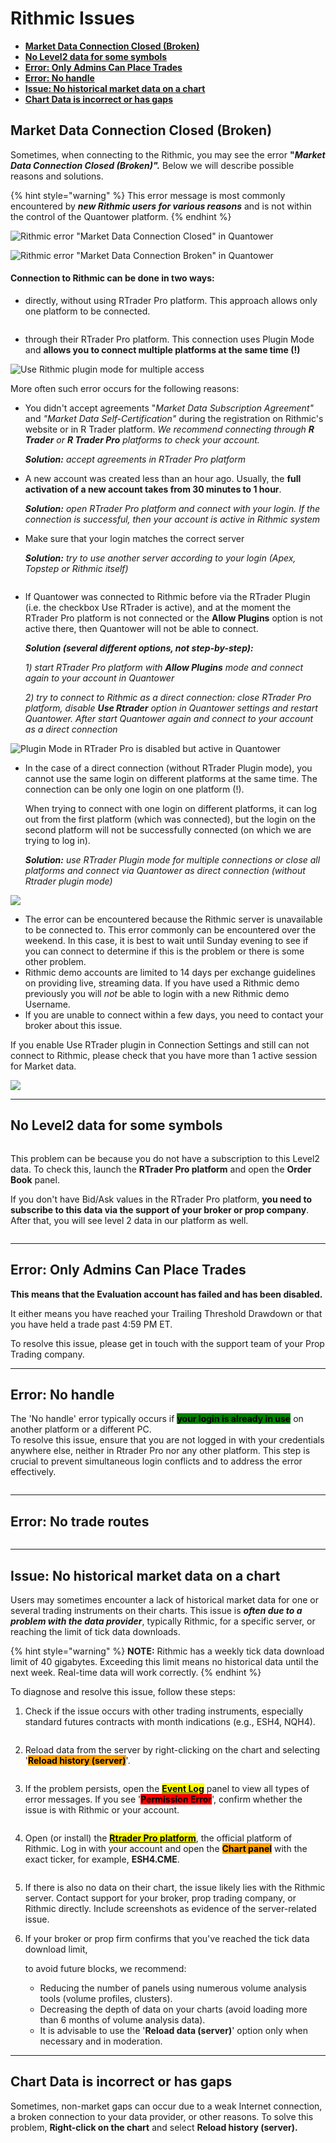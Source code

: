 # Rithmic Issues

* [**Market Data Connection Closed (Broken)**](rithmic-issues.md#market-data-connection-closed-broken)
* [**No Level2 data for some symbols**](rithmic-issues.md#no-level2-data-for-some-symbols)
* [**Error: Only Admins Can Place Trades**](rithmic-issues.md#error-only-admins-can-place-trades)
* [**Error: No handle**](rithmic-issues.md#error-no-handle)
* [**Issue: No historical market data on a chart**](rithmic-issues.md#issue-no-historical-market-data-on-a-chart)
* [**Chart Data is incorrect or has gaps**](rithmic-issues.md#chart-data-is-incorrect-or-has-gaps)

## **Market Data Connection Closed (Broken)**

Sometimes, when connecting to the Rithmic, you may see the error **"**_**Market Data Connection Closed (Broken)".**_ Below we will describe possible reasons and solutions.

{% hint style="warning" %}
This error message is most commonly encountered by _**new Rithmic users for various reasons**_ and is not within the control of the Quantower platform.&#x20;
{% endhint %}

![Rithmic error "Market Data Connection Closed" in Quantower](../../.gitbook/assets/connections-error-with-rithmic.png)

![Rithmic error "Market Data Connection Broken" in Quantower](<../../.gitbook/assets/image (348) (1) (1) (1).png>)

#### Connection to Rithmic can be done in two ways:

* directly, without using RTrader Pro platform. This approach allows only one platform to be connected.

<figure><img src="../../.gitbook/assets/image (384).png" alt=""><figcaption></figcaption></figure>

* through their RTrader Pro platform. This connection uses Plugin Mode and **allows you to connect multiple platforms at the same time (!)**

![Use Rithmic plugin mode for multiple access](<../../.gitbook/assets/image (352) (1) (1) (1).png>)

More often such error occurs for the following reasons:

*   You didn't accept agreements "_Market Data Subscription Agreement"_ and _"Market Data Self-Certification"_  during the registration on Rithmic's website or in R Trader platform. _We recommend connecting through **R Trader** or **R Trader Pro** platforms to check your account._

    _**Solution:** accept agreements in RTrader Pro platform_
*   A new account was created less than an hour ago. Usually, the **full activation of a new account takes from 30 minutes to 1 hour**.

    _**Solution:**_ _open RTrader Pro platform and connect with your login. If the connection is successful, then your account is active in Rithmic system_
*   Make sure that your login matches the correct server&#x20;

    _**Solution:**_ _try to use another server according to your login (Apex, Topstep or Rithmic itself)_

<figure><img src="../../.gitbook/assets/image (370).png" alt=""><figcaption></figcaption></figure>

*   If Quantower was connected to Rithmic before via the RTrader Plugin (i.e. the checkbox Use RTrader is active), and at the moment the RTrader Pro platform is not connected or the **Allow Plugins** option is not active there, then Quantower will not be able to connect.

    _**Solution (several different options, not step-by-step):**_

    _1) start RTrader Pro platform with **Allow Plugins** mode and connect again to your account in Quantower_

    _2) try to connect to Rithmic as a direct connection: close RTrader Pro platform, disable **Use Rtrader** option in Quantower settings and restart Quantower. After start Quantower again and connect to your account as a direct connection_

![Plugin Mode in RTrader Pro is disabled but active in Quantower](<../../.gitbook/assets/image (351) (1) (1).png>)

*   In the case of a direct connection (without RTrader Plugin mode), you cannot use the same login on different platforms at the same time. The connection can be only one login on one platform (!).&#x20;

    When trying to connect with one login on different platforms, it can log out from the first platform (which was connected), but the login on the second platform will not be successfully connected (on which we are trying to log in).

    _**Solution:** use RTrader Plugin mode for multiple connections or close all platforms and connect via Quantower as direct connection (without Rtrader plugin mode)_

![](<../../.gitbook/assets/image (345).png>)

* The error can be encountered because the Rithmic server is unavailable to be connected to. This error commonly can be encountered over the weekend. In this case, it is best to wait until Sunday evening to see if you can connect to determine if this is the problem or there is some other problem.
* Rithmic demo accounts are limited to 14 days per exchange guidelines on providing live, streaming data. If you have used a Rithmic demo previously you will _not_ be able to login with a new Rithmic demo Username.
* If you are unable to connect within a few days, you need to contact your broker about this issue.

If you enable Use RTrader plugin in Connection Settings and still can not connect to Rithmic, please check that you have more than 1 active session for Market data.

![](<../../.gitbook/assets/image (100).png>)

***

## No Level2 data for some symbols

<figure><img src="../../.gitbook/assets/No level2 data in Quantower.png" alt=""><figcaption></figcaption></figure>

This problem can be because you do not have a subscription to this Level2 data. To check this, launch the **RTrader Pro platform** and open the **Order Book** panel.

If you don't have Bid/Ask values in the RTrader Pro platform, **you need to subscribe to this data via the support of your broker or prop company**. After that, you will see level 2 data in our platform as well.

<figure><img src="../../.gitbook/assets/No level2 data in Rithmic.png" alt=""><figcaption></figcaption></figure>

***

## Error: Only Admins Can Place Trades

**This means that the Evaluation account has failed and has been disabled.**&#x20;

It either means you have reached your Trailing Threshold Drawdown or that you have held a trade past 4:59 PM ET.

To resolve this issue, please get in touch with the support team of your Prop Trading company.

***

## Error: No handle

The 'No handle' error typically occurs if <mark style="background-color:green;">**your login is already in use**</mark> on another platform or a different PC.\
To resolve this issue, ensure that you are not logged in with your credentials anywhere else, neither in Rtrader Pro nor any other platform. This step is crucial to prevent simultaneous login conflicts and to address the error effectively.

<figure><img src="../../.gitbook/assets/image (2) (1) (1) (1) (1) (1) (1) (1).png" alt=""><figcaption></figcaption></figure>

***

## Error: No trade routes

<figure><img src="../../.gitbook/assets/image (1) (1) (1) (1) (1) (1) (1) (1) (1) (1) (1) (1) (1) (1).png" alt=""><figcaption></figcaption></figure>

***

## Issue: No historical market data on a chart

Users may sometimes encounter a lack of historical market data for one or several trading instruments on their charts. This issue is _**often due to a problem with the data provider**_, typically Rithmic, for a specific server, or reaching the limit of tick data downloads.

{% hint style="warning" %}
**NOTE:** Rithmic has a weekly tick data download limit of 40 gigabytes. Exceeding this limit means no historical data until the next week. Real-time data will work correctly.
{% endhint %}

To diagnose and resolve this issue, follow these steps:

1. Check if the issue occurs with other trading instruments, especially standard futures contracts with month indications (e.g., ESH4, NQH4).

<figure><img src="../../.gitbook/assets/Screenshot_3 (2).png" alt=""><figcaption></figcaption></figure>

2. Reload data from the server by right-clicking on the chart and selecting '<mark style="background-color:orange;">**Reload history (server)**</mark>'.

<figure><img src="../../.gitbook/assets/Screenshot_4 (3).png" alt=""><figcaption></figcaption></figure>

3. If the problem persists, open the [<mark style="background-color:yellow;">**Event Log**</mark>](../../informational-panels/event-log.md) panel to view all types of error messages. If you see '<mark style="background-color:red;">**Permission Error**</mark>', confirm whether the issue is with Rithmic or your account.

<figure><img src="../../.gitbook/assets/Screenshot_2 (3).png" alt=""><figcaption></figcaption></figure>

4. Open (or install) the [<mark style="background-color:yellow;">**Rtrader Pro platform**</mark>](https://yyy3.rithmic.com/?page\_id=16), the official platform of Rithmic. Log in with your account and open the <mark style="background-color:orange;">**Chart panel**</mark> with the exact ticker, for example, **ESH4.CME**.

<figure><img src="../../.gitbook/assets/image (410).png" alt=""><figcaption></figcaption></figure>

5. If there is also no data on their chart, the issue likely lies with the Rithmic server. Contact support for your broker, prop trading company, or Rithmic directly. Include screenshots as evidence of the server-related issue.
6.  If your broker or prop firm confirms that you've reached the tick data download limit,&#x20;

    to avoid future blocks, we recommend:

    * Reducing the number of panels using numerous volume analysis tools (volume profiles, clusters).
    * Decreasing the depth of data on your charts (avoid loading more than 6 months of volume analysis data).
    * It is advisable to use the '**Reload data (server)**' option only when necessary and in moderation.

***

## Chart Data is incorrect or has gaps

Sometimes, non-market gaps can occur due to a weak Internet connection, a broken connection to your data provider, or other reasons. To solve this problem, **Right-click on the chart** and select **Reload history (server).**

<figure><img src="../../.gitbook/assets/QT SC 3.png" alt=""><figcaption></figcaption></figure>

<figure><img src="../../.gitbook/assets/image (2) (1) (1) (1) (1).png" alt=""><figcaption></figcaption></figure>

